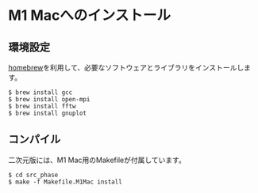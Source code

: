 # M1 Macへのインストール

## 環境設定

[homebrew](https://brew.sh)を利用して、必要なソフトウェアとライブラリをインストールします。

```
$ brew install gcc
$ brew install open-mpi
$ brew install fftw
$ brew install gnuplot
```

## コンパイル

二次元版には、M1 Mac用のMakefileが付属しています。

```
$ cd src_phase
$ make -f Makefile.M1Mac install
```